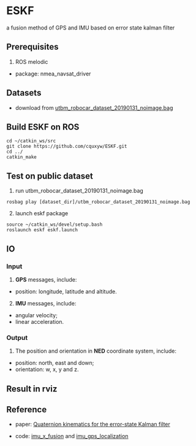 # ESKF

a fusion method of GPS and IMU based on error state kalman filter

## Prerequisites

1. ROS melodic

- package: nmea_navsat_driver

## Datasets

- download from [utbm_robocar_dataset_20190131_noimage.bag](https://drive.utbm.fr/s/H4fH99RH8YwywY3)

## Build ESKF on ROS

```
cd ~/catkin_ws/src
git clone https://github.com/cquxyw/ESKF.git
cd ../
catkin_make
```

## Test on public dataset

1. run utbm_robocar_dataset_20190131_noimage.bag

```
rosbag play [dataset_dir]/utbm_robocar_dataset_20190131_noimage.bag
```

2. launch eskf package

```
source ~/catkin_ws/devel/setup.bash
roslaunch eskf eskf.launch
```

## IO

### Input

1. **GPS** messages, include:

  - position: longitude, latitude and altitude.

2. **IMU** messages, include:
  
  - angular velocity;
  - linear acceleration.
  
### Output

1. The position and orientation in **NED** coordinate system, include:

  - position: north, east and down;
  - orientation: w, x, y and z.

## Result in rviz

## Reference

- paper: [Quaternion kinematics for the error-state Kalman filter](https://arxiv.org/abs/1711.02508)

- code: [imu_x_fusion](https://github.com/cggos/imu_x_fusion.git) and [imu_gps_localization](https://github.com/ydsf16/imu_gps_localization.git)
